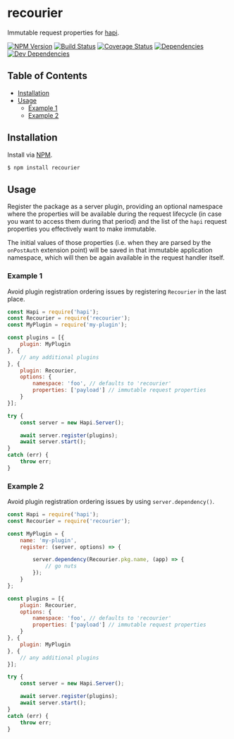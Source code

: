 # recourier
Immutable request properties for [hapi](https://github.com/hapijs/hapi).

[![NPM Version][version-img]][version-url] [![Build Status][travis-img]][travis-url] [![Coverage Status][coveralls-img]][coveralls-url] [![Dependencies][david-img]][david-url] [![Dev Dependencies][david-dev-img]][david-dev-url]

## Table of Contents

- [Installation](#installation)
- [Usage](#usage)
  - [Example 1](#example1)
  - [Example 2](#example2)

## Installation
Install via [NPM](https://www.npmjs.org).

```sh
$ npm install recourier
```

## Usage
Register the package as a server plugin, providing an optional namespace where the properties will be available during the request lifecycle (in case you want to access them during that period) and the list of the `hapi` request properties you effectively want to make immutable.

The initial values of those properties (i.e. when they are parsed by the `onPostAuth` extension point) will be saved in that immutable application namespace, which will then be again available in the request handler itself.

### Example 1

Avoid plugin registration ordering issues by registering `Recourier` in the last place.

```js
const Hapi = require('hapi');
const Recourier = require('recourier');
const MyPlugin = require('my-plugin');

const plugins = [{
    plugin: MyPlugin
}, {
    // any additional plugins
}, {
    plugin: Recourier,
    options: {
        namespace: 'foo', // defaults to 'recourier'
        properties: ['payload'] // immutable request properties
    }
}];

try {
    const server = new Hapi.Server();

    await server.register(plugins);
    await server.start();
}
catch (err) {
    throw err;
}
```

### Example 2

Avoid plugin registration ordering issues by using `server.dependency()`.

```js
const Hapi = require('hapi');
const Recourier = require('recourier');

const MyPlugin = {
    name: 'my-plugin',
    register: (server, options) => {

        server.dependency(Recourier.pkg.name, (app) => {
            // go nuts
        });
    }
};

const plugins = [{
    plugin: Recourier,
    options: {
        namespace: 'foo', // defaults to 'recourier'
        properties: ['payload'] // immutable request properties
    }
}, {
    plugin: MyPlugin
}, {
    // any additional plugins
}];

try {
    const server = new Hapi.Server();

    await server.register(plugins);
    await server.start();
}
catch (err) {
    throw err;
}
```

[coveralls-img]: https://img.shields.io/coveralls/ruiquelhas/recourier.svg?style=flat-square
[coveralls-url]: https://coveralls.io/github/ruiquelhas/recourier
[david-img]: https://img.shields.io/david/ruiquelhas/recourier.svg?style=flat-square
[david-url]: https://david-dm.org/ruiquelhas/recourier
[david-dev-img]: https://img.shields.io/david/dev/ruiquelhas/recourier.svg?style=flat-square
[david-dev-url]: https://david-dm.org/ruiquelhas/recourier?type=dev
[version-img]: https://img.shields.io/npm/v/recourier.svg?style=flat-square
[version-url]: https://www.npmjs.com/package/recourier
[travis-img]: https://img.shields.io/travis/ruiquelhas/recourier.svg?style=flat-square
[travis-url]: https://travis-ci.org/ruiquelhas/recourier
